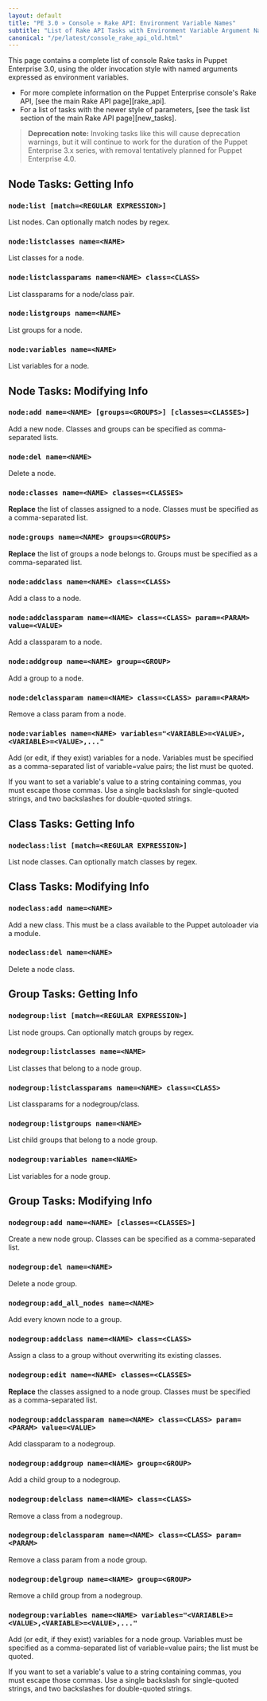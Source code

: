```yaml
---
layout: default
title: "PE 3.0 » Console » Rake API: Environment Variable Names"
subtitle: "List of Rake API Tasks with Environment Variable Argument Names"
canonical: "/pe/latest/console_rake_api_old.html"
---
```


This page contains a complete list of console Rake tasks in Puppet Enterprise 3.0, using the older invocation style with named arguments expressed as environment variables.

- For more complete information on the Puppet Enterprise console's Rake API, [see the main Rake API page][rake_api].
- For a list of tasks with the newer style of parameters, [see the task list section of the main Rake API page][new_tasks].

> **Deprecation note:** Invoking tasks like this will cause deprecation warnings, but it will continue to work for the duration of the Puppet Enterprise 3.x series, with removal tentatively planned for Puppet Enterprise 4.0.

Node Tasks: Getting Info
-----

### `node:list [match=<REGULAR EXPRESSION>]`

List nodes. Can optionally match nodes by regex.

### `node:listclasses name=<NAME>`

List classes for a node.

### `node:listclassparams name=<NAME> class=<CLASS>`

List classparams for a node/class pair.

### `node:listgroups name=<NAME>`

List groups for a node.

### `node:variables name=<NAME>`

List variables for a node.


Node Tasks: Modifying Info
-----

### `node:add name=<NAME> [groups=<GROUPS>] [classes=<CLASSES>]`

Add a new node. Classes and groups can be specified as comma-separated lists.

### `node:del name=<NAME>`

Delete a node.

### `node:classes name=<NAME> classes=<CLASSES>`

**Replace** the list of classes assigned to a node. Classes must be specified as a comma-separated list.

### `node:groups name=<NAME> groups=<GROUPS>`

**Replace** the list of groups a node belongs to. Groups must be specified as a comma-separated list.

### `node:addclass name=<NAME> class=<CLASS>`

Add a class to a node.

### `node:addclassparam name=<NAME> class=<CLASS> param=<PARAM> value=<VALUE>`

Add a classparam to a node.

### `node:addgroup name=<NAME> group=<GROUP>`

Add a group to a node.

### `node:delclassparam name=<NAME> class=<CLASS> param=<PARAM>`

Remove a class param from a node.

### `node:variables name=<NAME> variables="<VARIABLE>=<VALUE>,<VARIABLE>=<VALUE>,..."`

Add (or edit, if they exist) variables for a node. Variables must be specified as a comma-separated list of variable=value pairs; the list must be quoted.

If you want to set a variable's value to a string containing commas, you must escape those commas. Use a single backslash for single-quoted strings, and two backslashes for double-quoted strings.

Class Tasks: Getting Info
-----

### `nodeclass:list [match=<REGULAR EXPRESSION>]`

List node classes. Can optionally match classes by regex.

Class Tasks: Modifying Info
-----

### `nodeclass:add name=<NAME>`

Add a new class. This must be a class available to the Puppet autoloader via a module.

### `nodeclass:del name=<NAME>`

Delete a node class.

Group Tasks: Getting Info
-----

### `nodegroup:list [match=<REGULAR EXPRESSION>]`

List node groups. Can optionally match groups by regex.

### `nodegroup:listclasses name=<NAME>`

List classes that belong to a node group.

### `nodegroup:listclassparams name=<NAME> class=<CLASS>`

List classparams for a nodegroup/class.

### `nodegroup:listgroups name=<NAME>`

List child groups that belong to a node group.

### `nodegroup:variables name=<NAME>`

List variables for a node group.


Group Tasks: Modifying Info
-----

### `nodegroup:add name=<NAME> [classes=<CLASSES>]`

Create a new node group. Classes can be specified as a comma-separated list.

### `nodegroup:del name=<NAME>`

Delete a node group.

### `nodegroup:add_all_nodes name=<NAME>`

Add every known node to a group.

### `nodegroup:addclass name=<NAME> class=<CLASS>`

Assign a class to a group without overwriting its existing classes.

### `nodegroup:edit name=<NAME> classes=<CLASSES>`

**Replace** the classes assigned to a node group. Classes must be specified as a comma-separated list.

### `nodegroup:addclassparam name=<NAME> class=<CLASS> param=<PARAM> value=<VALUE>`

Add classparam to a nodegroup.

### `nodegroup:addgroup name=<NAME> group=<GROUP>`

Add a child group to a nodegroup.

### `nodegroup:delclass name=<NAME> class=<CLASS>`

Remove a class from a nodegroup.

### `nodegroup:delclassparam name=<NAME> class=<CLASS> param=<PARAM>`

Remove a class param from a node group.

### `nodegroup:delgroup name=<NAME> group=<GROUP>`

Remove a child group from a nodegroup.

### `nodegroup:variables name=<NAME> variables="<VARIABLE>=<VALUE>,<VARIABLE>=<VALUE>,..."`

Add (or edit, if they exist) variables for a node group. Variables must be specified as a comma-separated list of variable=value pairs; the list must be quoted.

If you want to set a variable's value to a string containing commas, you must escape those commas. Use a single backslash for single-quoted strings, and two backslashes for double-quoted strings.

